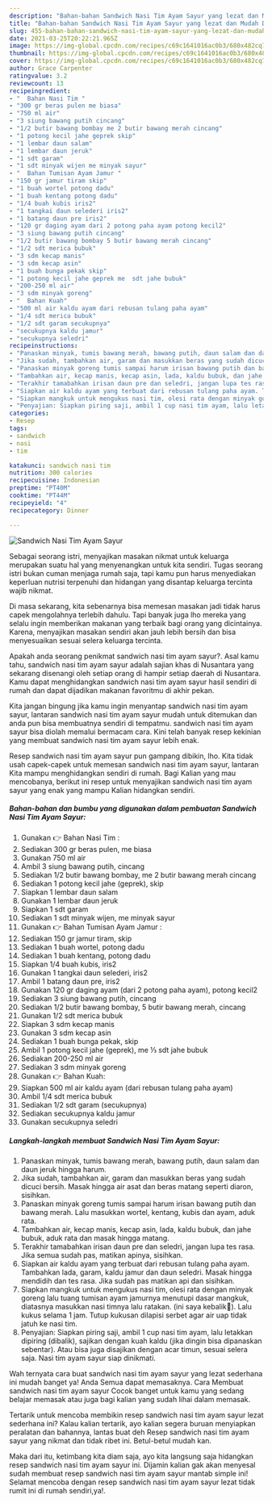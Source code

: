 ```yaml
---
description: "Bahan-bahan Sandwich Nasi Tim Ayam Sayur yang lezat dan Mudah Dibuat"
title: "Bahan-bahan Sandwich Nasi Tim Ayam Sayur yang lezat dan Mudah Dibuat"
slug: 455-bahan-bahan-sandwich-nasi-tim-ayam-sayur-yang-lezat-dan-mudah-dibuat
date: 2021-03-25T20:22:21.965Z
image: https://img-global.cpcdn.com/recipes/c69c1641016ac0b3/680x482cq70/sandwich-nasi-tim-ayam-sayur-foto-resep-utama.jpg
thumbnail: https://img-global.cpcdn.com/recipes/c69c1641016ac0b3/680x482cq70/sandwich-nasi-tim-ayam-sayur-foto-resep-utama.jpg
cover: https://img-global.cpcdn.com/recipes/c69c1641016ac0b3/680x482cq70/sandwich-nasi-tim-ayam-sayur-foto-resep-utama.jpg
author: Grace Carpenter
ratingvalue: 3.2
reviewcount: 13
recipeingredient:
- "  Bahan Nasi Tim "
- "300 gr beras pulen me biasa"
- "750 ml air"
- "3 siung bawang putih cincang"
- "1/2 butir bawang bombay me 2 butir bawang merah cincang"
- "1 potong kecil jahe geprek skip"
- "1 lembar daun salam"
- "1 lembar daun jeruk"
- "1 sdt garam"
- "1 sdt minyak wijen me minyak sayur"
- "  Bahan Tumisan Ayam Jamur "
- "150 gr jamur tiram skip"
- "1 buah wortel potong dadu"
- "1 buah kentang potong dadu"
- "1/4 buah kubis iris2"
- "1 tangkai daun selederi iris2"
- "1 batang daun pre iris2"
- "120 gr daging ayam dari 2 potong paha ayam potong kecil2"
- "3 siung bawang putih cincang"
- "1/2 butir bawang bombay 5 butir bawang merah cincang"
- "1/2 sdt merica bubuk"
- "3 sdm kecap manis"
- "3 sdm kecap asin"
- "1 buah bunga pekak skip"
- "1 potong kecil jahe geprek me  sdt jahe bubuk"
- "200-250 ml air"
- "3 sdm minyak goreng"
- "  Bahan Kuah"
- "500 ml air kaldu ayam dari rebusan tulang paha ayam"
- "1/4 sdt merica bubuk"
- "1/2 sdt garam secukupnya"
- "secukupnya kaldu jamur"
- "secukupnya seledri"
recipeinstructions:
- "Panaskan minyak, tumis bawang merah, bawang putih, daun salam dan daun jeruk hingga harum."
- "Jika sudah, tambahkan air, garam dan masukkan beras yang sudah dicuci bersih. Masak hingga air asat dan beras matang seperti diaron, sisihkan."
- "Panaskan minyak goreng tumis sampai harum irisan bawang putih dan bawang merah. Lalu masukkan wortel, kentang, kubis dan ayam, aduk rata."
- "Tambahkan air, kecap manis, kecap asin, lada, kaldu bubuk, dan jahe bubuk, aduk rata dan masak hingga matang."
- "Terakhir tamabahkan irisan daun pre dan seledri, jangan lupa tes rasa. Jika semua sudah pas, matikan apinya, sisihkan."
- "Siapkan air kaldu ayam yang terbuat dari rebusan tulang paha ayam. Tambahkan lada, garam, kaldu jamur dan daun seledri. Masak hingga mendidih dan tes rasa. Jika sudah pas matikan api dan sisihkan."
- "Siapkan mangkuk untuk mengukus nasi tim, olesi rata dengan minyak goreng lalu tuang tumisan ayam jamurnya menutupi dasar mangkuk, diatasnya masukkan nasi timnya lalu ratakan. (ini saya kebalik🙈). Lalu kukus selama 1 jam. Tutup kukusan dilapisi serbet agar air uap tidak jatuh ke nasi tim."
- "Penyajian: Siapkan piring saji, ambil 1 cup nasi tim ayam, lalu letakkan dipiring (dibalik), sajikan dengan kuah kaldu (jika dingin bisa dipanaskan sebentar). Atau bisa juga disajikan dengan acar timun, sesuai selera saja. Nasi tim ayam sayur siap dinikmati."
categories:
- Resep
tags:
- sandwich
- nasi
- tim

katakunci: sandwich nasi tim 
nutrition: 300 calories
recipecuisine: Indonesian
preptime: "PT40M"
cooktime: "PT44M"
recipeyield: "4"
recipecategory: Dinner

---
```



![Sandwich Nasi Tim Ayam Sayur](https://img-global.cpcdn.com/recipes/c69c1641016ac0b3/680x482cq70/sandwich-nasi-tim-ayam-sayur-foto-resep-utama.jpg)

Sebagai seorang istri, menyajikan masakan nikmat untuk keluarga merupakan suatu hal yang menyenangkan untuk kita sendiri. Tugas seorang istri bukan cuman menjaga rumah saja, tapi kamu pun harus menyediakan keperluan nutrisi terpenuhi dan hidangan yang disantap keluarga tercinta wajib nikmat.

Di masa  sekarang, kita sebenarnya bisa memesan masakan jadi tidak harus capek mengolahnya terlebih dahulu. Tapi banyak juga lho mereka yang selalu ingin memberikan makanan yang terbaik bagi orang yang dicintainya. Karena, menyajikan masakan sendiri akan jauh lebih bersih dan bisa menyesuaikan sesuai selera keluarga tercinta. 



Apakah anda seorang penikmat sandwich nasi tim ayam sayur?. Asal kamu tahu, sandwich nasi tim ayam sayur adalah sajian khas di Nusantara yang sekarang disenangi oleh setiap orang di hampir setiap daerah di Nusantara. Kamu dapat menghidangkan sandwich nasi tim ayam sayur hasil sendiri di rumah dan dapat dijadikan makanan favoritmu di akhir pekan.

Kita jangan bingung jika kamu ingin menyantap sandwich nasi tim ayam sayur, lantaran sandwich nasi tim ayam sayur mudah untuk ditemukan dan anda pun bisa membuatnya sendiri di tempatmu. sandwich nasi tim ayam sayur bisa diolah memalui bermacam cara. Kini telah banyak resep kekinian yang membuat sandwich nasi tim ayam sayur lebih enak.

Resep sandwich nasi tim ayam sayur pun gampang dibikin, lho. Kita tidak usah capek-capek untuk memesan sandwich nasi tim ayam sayur, lantaran Kita mampu menghidangkan sendiri di rumah. Bagi Kalian yang mau mencobanya, berikut ini resep untuk menyajikan sandwich nasi tim ayam sayur yang enak yang mampu Kalian hidangkan sendiri.

<!--inarticleads1-->

##### Bahan-bahan dan bumbu yang digunakan dalam pembuatan Sandwich Nasi Tim Ayam Sayur:

1. Gunakan  👉 Bahan Nasi Tim :
1. Sediakan 300 gr beras pulen, me biasa
1. Gunakan 750 ml air
1. Ambil 3 siung bawang putih, cincang
1. Sediakan 1/2 butir bawang bombay, me 2 butir bawang merah cincang
1. Sediakan 1 potong kecil jahe (geprek), skip
1. Siapkan 1 lembar daun salam
1. Gunakan 1 lembar daun jeruk
1. Siapkan 1 sdt garam
1. Sediakan 1 sdt minyak wijen, me minyak sayur
1. Gunakan  👉 Bahan Tumisan Ayam Jamur :
1. Sediakan 150 gr jamur tiram, skip
1. Sediakan 1 buah wortel, potong dadu
1. Sediakan 1 buah kentang, potong dadu
1. Siapkan 1/4 buah kubis, iris2
1. Gunakan 1 tangkai daun selederi, iris2
1. Ambil 1 batang daun pre, iris2
1. Gunakan 120 gr daging ayam (dari 2 potong paha ayam), potong kecil2
1. Sediakan 3 siung bawang putih, cincang
1. Sediakan 1/2 butir bawang bombay, 5 butir bawang merah, cincang
1. Gunakan 1/2 sdt merica bubuk
1. Siapkan 3 sdm kecap manis
1. Gunakan 3 sdm kecap asin
1. Sediakan 1 buah bunga pekak, skip
1. Ambil 1 potong kecil jahe (geprek), me ⅓ sdt jahe bubuk
1. Sediakan 200-250 ml air
1. Sediakan 3 sdm minyak goreng
1. Gunakan  👉 Bahan Kuah:
1. Siapkan 500 ml air kaldu ayam (dari rebusan tulang paha ayam)
1. Ambil 1/4 sdt merica bubuk
1. Sediakan 1/2 sdt garam (secukupnya)
1. Sediakan secukupnya kaldu jamur
1. Gunakan secukupnya seledri




<!--inarticleads2-->

##### Langkah-langkah membuat Sandwich Nasi Tim Ayam Sayur:

1. Panaskan minyak, tumis bawang merah, bawang putih, daun salam dan daun jeruk hingga harum.
1. Jika sudah, tambahkan air, garam dan masukkan beras yang sudah dicuci bersih. Masak hingga air asat dan beras matang seperti diaron, sisihkan.
1. Panaskan minyak goreng tumis sampai harum irisan bawang putih dan bawang merah. Lalu masukkan wortel, kentang, kubis dan ayam, aduk rata.
1. Tambahkan air, kecap manis, kecap asin, lada, kaldu bubuk, dan jahe bubuk, aduk rata dan masak hingga matang.
1. Terakhir tamabahkan irisan daun pre dan seledri, jangan lupa tes rasa. Jika semua sudah pas, matikan apinya, sisihkan.
1. Siapkan air kaldu ayam yang terbuat dari rebusan tulang paha ayam. Tambahkan lada, garam, kaldu jamur dan daun seledri. Masak hingga mendidih dan tes rasa. Jika sudah pas matikan api dan sisihkan.
1. Siapkan mangkuk untuk mengukus nasi tim, olesi rata dengan minyak goreng lalu tuang tumisan ayam jamurnya menutupi dasar mangkuk, diatasnya masukkan nasi timnya lalu ratakan. (ini saya kebalik🙈). Lalu kukus selama 1 jam. Tutup kukusan dilapisi serbet agar air uap tidak jatuh ke nasi tim.
1. Penyajian: Siapkan piring saji, ambil 1 cup nasi tim ayam, lalu letakkan dipiring (dibalik), sajikan dengan kuah kaldu (jika dingin bisa dipanaskan sebentar). Atau bisa juga disajikan dengan acar timun, sesuai selera saja. Nasi tim ayam sayur siap dinikmati.




Wah ternyata cara buat sandwich nasi tim ayam sayur yang lezat sederhana ini mudah banget ya! Anda Semua dapat memasaknya. Cara Membuat sandwich nasi tim ayam sayur Cocok banget untuk kamu yang sedang belajar memasak atau juga bagi kalian yang sudah lihai dalam memasak.

Tertarik untuk mencoba membikin resep sandwich nasi tim ayam sayur lezat sederhana ini? Kalau kalian tertarik, ayo kalian segera buruan menyiapkan peralatan dan bahannya, lantas buat deh Resep sandwich nasi tim ayam sayur yang nikmat dan tidak ribet ini. Betul-betul mudah kan. 

Maka dari itu, ketimbang kita diam saja, ayo kita langsung saja hidangkan resep sandwich nasi tim ayam sayur ini. Dijamin kalian gak akan menyesal sudah membuat resep sandwich nasi tim ayam sayur mantab simple ini! Selamat mencoba dengan resep sandwich nasi tim ayam sayur lezat tidak rumit ini di rumah sendiri,ya!.

